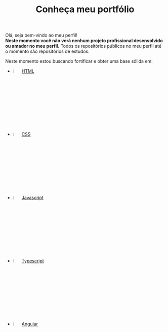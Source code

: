 <!DOCTYPE html>
<html lang="pt-br">

<head>
  <meta charset="UTF-8">
  <meta http-equiv="X-UA-Compatible" content="IE=edge">
  <meta name="viewport" content="width=device-width, initial-scale=1.0">
</head>

<body>
  <header>
    <h1>Conheça meu portfólio</h1>
  </header>
  <main>
    <p>
      Olá, seja bem-vindo ao meu perfil!
      <br>
      <strong>Neste momento você não verá nenhum projeto profissional desenvolvido ou amador no meu perfil.</strong>
      Todos os repositórios públicos
      no meu perfil até o
      momento são repositórios de estudos.
    </p>
    <p>
      Neste momento estou buscando fortificar e obter uma base sólida em:
    <ul >
      <li>
        <img style="width:5%" src="https://cdn.jsdelivr.net/gh/devicons/devicon/icons/html5/html5-original.svg" />
        <a href="https://github.com/GAMELEIRA/html-css-js">HTML</a>
      </li>
      <li>
        <img style="width:5%" src="https://cdn.jsdelivr.net/gh/devicons/devicon/icons/css3/css3-original.svg" />
        <a href="https://github.com/GAMELEIRA/html-css">CSS</a>
      </li>
      <li>
        <img style="width:5%" src="https://cdn.jsdelivr.net/gh/devicons/devicon/icons/javascript/javascript-original.svg" />
        <a href="https://github.com/GAMELEIRA/javascript">Javascript</a>
      </li>
      <li>
        <img style="width:5%" src="https://cdn.jsdelivr.net/gh/devicons/devicon/icons/typescript/typescript-original.svg" />
        <a href="https://github.com/GAMELEIRA/typescript">Typescript</a>
      </li>
      <li>
        <img style="width: 5%;" src="https://cdn.jsdelivr.net/gh/devicons/devicon/icons/angularjs/angularjs-original.svg">
        <a href="https://github.com/GAMELEIRA/angular">Angular</a>
      </li>
    </ul>
    </p>
  </main>
</body>

</html>
